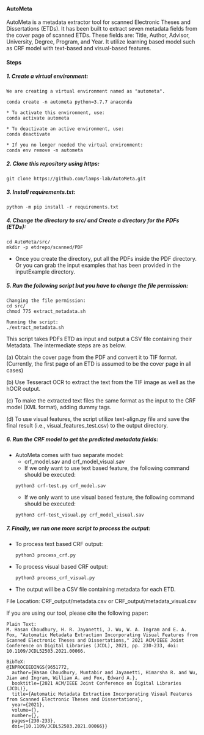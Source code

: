 #### AutoMeta

AutoMeta is a metadata extractor tool for scanned Electronic Theses and Dissertations (ETDs). It has been built to extract seven metadata fields from the cover page of scanned ETDs. These fields are: Title, Author, Advisor, University, Degree, Program, and Year. It utilize learning based model such as CRF model with text-based and visual-based features.

#### Steps

##### 1. Create a virtual environment:
```
We are creating a virtual environment named as "autometa".

conda create -n autometa python=3.7.7 anaconda

* To activate this environment, use:
conda activate autometa

* To deactivate an active environment, use:
conda deactivate

* If you no longer needed the virtual environment:
conda env remove -n autometa
``` 

##### 2. Clone this repository using https:
```
git clone https://github.com/lamps-lab/AutoMeta.git
```
##### 3. Install requirements.txt:
```
python -m pip install -r requirements.txt
```
##### 4. Change the directory to src/  and Create a directory for the PDFs (ETDs):
```
cd AutoMeta/src/
mkdir -p etdrepo/scanned/PDF
```
* Once you create the directory, put all the PDFs inside the PDF directory. Or you can grab the input examples that has been provided in the inputExample directory.

##### 5. Run the following script but you have to change the file permission:
```
Changing the file permission:
cd src/
chmod 775 extract_metadata.sh

Running the script:
./extract_metadata.sh
``` 
This script takes PDFs ETD as input and output a CSV file containing their Metadata. The intermediate steps are as below.

(a) Obtain the cover page from the PDF and convert it to TIF format.
(Currently, the first page of an ETD is assumed to be the cover page in all cases)

(b) Use Tesseract OCR to extract the text from the TIF image as well as the hOCR output.

(c) To make the extracted text files the same format as the input to the CRF model (XML format), adding dummy tags.

(d) To use visual features, the script utilize text-align.py file and save the final result (i.e., visual_features_test.csv) to the output directory.

##### 6. Run the CRF model to get the predicted metadata fields:

* AutoMeta comes with two separate model:
    * crf_model.sav and crf_model_visual.sav
    * If we only want to use text based feature, the following command should be executed:
    ```
    python3 crf-test.py crf_model.sav
    ```
    * If we only want to use visual based feature, the following command should be executed:
    ```
    python3 crf-test_visual.py crf_model_visual.sav
    ```
##### 7. Finally, we run one more script to process the output:

* To process text based CRF output:
    ```
    python3 process_crf.py
    ```
* To process visual based CRF output:
    ```
    python3 process_crf_visual.py
    ```
* The output will be a CSV file containing metadata for each ETD.

File Location: CRF_output/metadata.csv or CRF_output/metadata_visual.csv

If you are using our tool, please cite the following paper:

```
Plain Text:
M. Hasan Choudhury, H. R. Jayanetti, J. Wu, W. A. Ingram and E. A. Fox, "Automatic Metadata Extraction Incorporating Visual Features from Scanned Electronic Theses and Dissertations," 2021 ACM/IEEE Joint Conference on Digital Libraries (JCDL), 2021, pp. 230-233, doi: 10.1109/JCDL52503.2021.00066.

BibTeX:
@INPROCEEDINGS{9651772,
  author={Hasan Choudhury, Muntabir and Jayanetti, Himarsha R. and Wu, Jian and Ingram, William A. and Fox, Edward A.},
  booktitle={2021 ACM/IEEE Joint Conference on Digital Libraries (JCDL)}, 
  title={Automatic Metadata Extraction Incorporating Visual Features from Scanned Electronic Theses and Dissertations}, 
  year={2021},
  volume={},
  number={},
  pages={230-233},
  doi={10.1109/JCDL52503.2021.00066}}
```